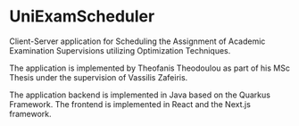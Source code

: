 # UniExamScheduler

Client-Server application for Scheduling the Assignment of Academic Examination Supervisions utilizing Optimization Techniques.

The application is implemented by Theofanis Theodoulou as part of his MSc Thesis under the supervision of Vassilis Zafeiris.

The application backend is implemented in Java based on the Quarkus Framework.
The frontend is implemented in React and the Next.js framework.
